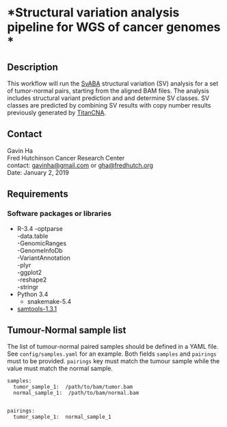 # *Structural variation analysis pipeline for WGS of cancer genomes *

## Description
This workflow will run the [SvABA](https://github.com/walaj/svaba) structural variation (SV) analysis for a set of tumor-normal pairs, starting from the aligned BAM files. The analysis includes structural variant prediction and and determine SV classes. SV classes are predicted by combining SV results with copy number results previously generated by [TitanCNA](https://github.com/gavinha/TitanCNA).

## Contact
Gavin Ha  
Fred Hutchinson Cancer Research Center  
contact: <gavinha@gmail.com> or <gha@fredhutch.org>  
Date: January 2, 2019

## Requirements
### Software packages or libraries
 - R-3.4
	-optparse  
	-data.table  
	-GenomicRanges  
	-GenomeInfoDb  
	-VariantAnnotation  
	-plyr  
	-ggplot2  
	-reshape2  
	-stringr  
 - Python 3.4 
   - snakemake-5.4
 - [samtools-1.3.1](http://www.htslib.org/)

## Tumour-Normal sample list
The list of tumour-normal paired samples should be defined in a YAML file.  See `config/samples.yaml` for an example.  Both fields `samples` and `pairings` must to be provided.  `pairings` key must match the tumour sample while the value must match the normal sample.
```
samples:
  tumor_sample_1:  /path/to/bam/tumor.bam
  normal_sample_1:  /path/to/bam/normal.bam


pairings:
  tumor_sample_1:  normal_sample_1
```

